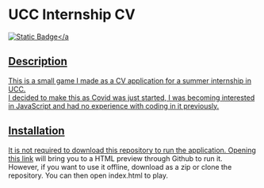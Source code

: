 # UCC Internship CV

<a href="https://htmlpreview.github.io/?https://github.com/Chris-B33/Internship-UCC-CV/blob/master/index.html"><img alt="Static Badge" src="https://img.shields.io/badge/Preview-Application"></a

## Description

This is a small game I made as a CV application for a summer internship in UCC. <br>
I decided to make this as Covid was just started, I was becoming interested in JavaScript and had no experience with coding in it previously.

## Installation

It is not required to download this repository to run the application. 
Opening <a href="https://htmlpreview.github.io/?https://github.com/Chris-B33/Internship-UCC-CV/blob/master/index.html">this link</a> will bring you to a HTML preview through Github to run it.
<br>
However, if you want to use it offline, download as a zip or clone the repository. You can then open index.html to play. 
